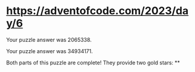 # https://adventofcode.com/2023/day/6

Your puzzle answer was 2065338.

Your puzzle answer was 34934171.

Both parts of this puzzle are complete! They provide two gold stars: **
